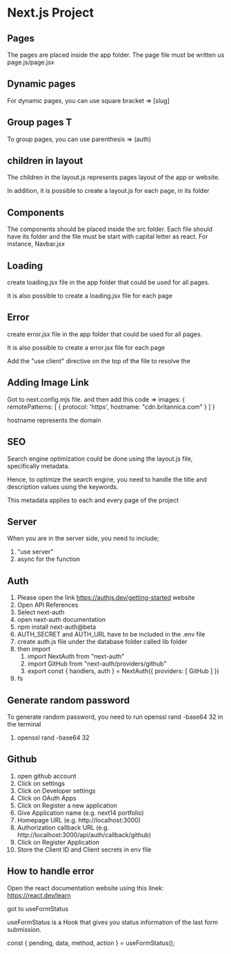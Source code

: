 # Next.js Project

## Pages

The pages are placed inside the app folder. The page file must be written us page.js/page.jsx

## Dynamic pages

For dynamic pages, you can use square bracket => [slug]

## Group pages T

To group pages, you can use parenthesis => (auth)

## children in layout

The children in the layout.js represents pages layout of the app or website.

In addition, it is possible to create a layout.js for each page, in its folder

## Components

The components should be placed inside the src folder.
Each file should have its folder and the file must be start with capital letter as react. For instance, Navbar.jsx

## Loading

create loading.jsx file in the app folder that could be used for all pages.

It is also possible to create a loading.jsx file for each page

## Error

create error.jsx file in the app folder that could be used for all pages.

It is also possible to create a error.jsx file for each page

Add the "use client" directive on the top of the file to resolve the

## Adding Image Link

Got to next.config.mjs file. and then add this code =>
images: {
remotePatterns: [
{
protocol: 'https',
hostname: "cdn.britannica.com"
}
]
}

hostname represents the domain

## SEO
Search engine optimization could be done using the layout.js file, specifically metadata.

Hence, to optimize the search engine, you need to handle the title and description values using the keywords.

This metadata applies to each and every page of the project

## Server
When you are in the server side, you need to include;
1. "use server"
2. async for the function

## Auth
1. Please open the link https://authjs.dev/getting-started website
2. Open API References
3. Select next-auth
4. open next-auth documentation 
5. npm install next-auth@beta
6. AUTH_SECRET and AUTH_URL have to be included in the .env file
7. create auth.js file under the database folder called lib folder
8. then import 
    1. import NextAuth from "next-auth"
    2. import GitHub from "next-auth/providers/github"
    3. export const { handlers, auth } = NextAuth({ providers: [ GitHub ] })
9. fs


## Generate random password 
To generate random password, you need to run openssl rand -base64 32 in the terminal
1. openssl rand -base64 32

## Github
1. open github account 
2. Click on settings
3. Click on Developer settings
4. Click on OAuth Apps
5. Click on Register a new application 
6. Give Application name (e.g. next14 portfolio)
7. Homepage URL (e.g. http://localhost:3000)
8. Authorization callback URL (e.g. http://localhost:3000/api/auth/callback/github)
9. Click on Register Application
10. Store the Client ID and Client secrets in env file 

## How to handle error
Open the react documentation website using this linek: https://react.dev/learn 

got to useFormStatus

useFormStatus is a Hook that gives you status information of the last form submission.

const { pending, data, method, action } = useFormStatus();
